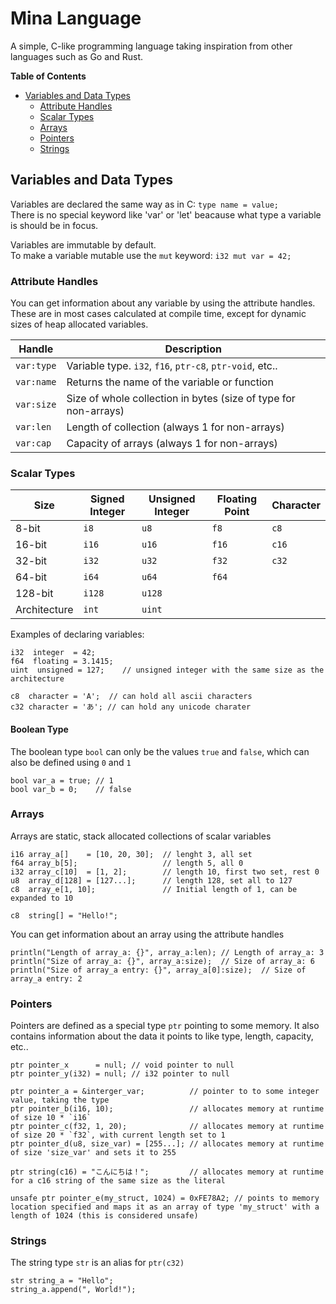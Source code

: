 # Mina Language
A simple, C-like programming language taking inspiration from other languages such as Go and Rust.


**Table of Contents**
- [Variables and Data Types](#variables-and-data-types)
  - [Attribute Handles](#attribute-handles)
  - [Scalar Types](#scalar-types)
  - [Arrays](#arrays)
  - [Pointers](#pointers)
  - [Strings](#strings)


## Variables and Data Types
Variables are declared the same way as in C: `type name = value;`    
There is no special keyword like 'var' or 'let' beacause what type a variable is should be in focus.

Variables are immutable by default.    
To make a variable mutable use the `mut` keyword: `i32 mut var = 42;`


### Attribute Handles
You can get information about any variable by using the attribute handles. These are in most cases calculated at compile time, except for dynamic sizes of heap allocated variables.

| Handle | Description |
| ------ | ------ |
| `var:type` | Variable type. `i32`, `f16`, `ptr-c8`, `ptr-void`, etc.. |
| `var:name` | Returns the name of the variable or function |
| `var:size` | Size of whole collection in bytes (size of type for non-arrays) |
| `var:len` | Length of collection (always 1 for non-arrays) |
| `var:cap` | Capacity of arrays (always 1 for non-arrays) |


### Scalar Types
| Size | Signed Integer | Unsigned Integer | Floating Point | Character |
| ------ | ------ | ------ | ------ | ------ |
| 8-bit  | `i8`   | `u8`   | `f8`   | `c8`   |
| 16-bit | `i16`  | `u16`  | `f16`  | `c16`  |
| 32-bit | `i32`  | `u32`  | `f32`  | `c32`  |
| 64-bit | `i64`  | `u64`  | `f64`  |
| 128-bit | `i128` | `u128` |
| Architecture | `int` | `uint` |

Examples of declaring variables:

```mina
i32  integer  = 42;
f64  floating = 3.1415;
uint  unsigned = 127;    // unsigned integer with the same size as the architecture
```

```mina
c8  character = 'A';  // can hold all ascii characters
c32 character = 'あ'; // can hold any unicode charater
```

#### Boolean Type
The boolean type `bool` can only be the values `true` and `false`, which can also be defined using `0` and `1`

```mina
bool var_a = true; // 1
bool var_b = 0;    // false
```

### Arrays
Arrays are static, stack allocated collections of scalar variables
```mina
i16 array_a[]    = [10, 20, 30];  // lenght 3, all set
f64 array_b[5];                   // length 5, all 0
i32 array_c[10]  = [1, 2];        // length 10, first two set, rest 0
u8  array_d[128] = [127...];      // length 128, set all to 127
c8  array_e[1, 10];               // Initial length of 1, can be expanded to 10

c8  string[] = "Hello!";
```
You can get information about an array using the attribute handles
```mina
println("Length of array_a: {}", array_a:len); // Length of array_a: 3
println("Size of array_a: {}", array_a:size);  // Size of array_a: 6
println("Size of array_a entry: {}", array_a[0]:size);  // Size of array_a entry: 2
```


### Pointers
Pointers are defined as a special type `ptr` pointing to some memory. It also contains information about the data it points to like type, length, capacity, etc..

```mina
ptr pointer_x      = null; // void pointer to null
ptr pointer_y(i32) = null; // i32 pointer to null

ptr pointer_a = &interger_var;          // pointer to to some integer value, taking the type
ptr pointer_b(i16, 10);                 // allocates memory at runtime of size 10 * `i16`
ptr pointer_c(f32, 1, 20);              // allocates memory at runtime of size 20 * `f32`, with current length set to 1
ptr pointer_d(u8, size_var) = [255...]; // allocates memory at runtime of size 'size_var' and sets it to 255

ptr string(c16) = "こんにちは！";         // allocates memory at runtime for a c16 string of the same size as the literal

unsafe ptr pointer_e(my_struct, 1024) = 0xFE78A2; // points to memory location specified and maps it as an array of type 'my_struct' with a length of 1024 (this is considered unsafe)
```


### Strings
The string type `str` is an alias for `ptr(c32)`
```mina
str string_a = "Hello";
string_a.append(", World!");
```

